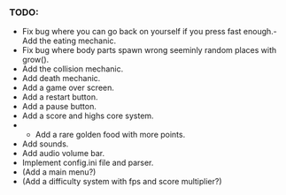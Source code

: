 ### TODO: 
- Fix bug where you can go back on yourself if you press fast enough.- Add the eating mechanic.
- Fix bug where body parts spawn wrong seeminly random places with grow().
- Add the collision mechanic.
- Add death mechanic.
- Add a game over screen.
- Add a restart button.
- Add a pause button.
- Add a score and highs core system.
- - Add a rare golden food with more points.
- Add sounds.
- Add audio volume bar.
- Implement config.ini file and parser.
- (Add a main menu?)
- (Add a difficulty system with fps and score multiplier?)